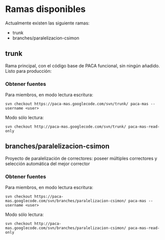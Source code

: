 # Ramas disponibles #

Actualmente existen las siguiente ramas:

  * trunk
  * branches/paralelizacion-csimon

## trunk ##

Rama principal, con el código base de PACA funcional, sin ningún añadido. Listo para producción:

### Obtener fuentes ###

Para miembros, en modo lectura escritura:

```
svn checkout https://paca-mas.googlecode.com/svn/trunk/ paca-mas --username <user>
```

Modo sólo lectura:

```
svn checkout http://paca-mas.googlecode.com/svn/trunk/ paca-mas-read-only
```

## branches/paralelizacion-csimon ##

Proyecto de paralelización de correctores: poseer múltiples correctores y selección automática del mejor corrector

### Obtener fuentes ###


Para miembros, en modo lectura escritura:

```
svn checkout https://paca-mas.googlecode.com/svn/branches/paralelizacion-csimon/ paca-mas --username <user>
```

Modo sólo lectura:

```
svn checkout http://paca-mas.googlecode.com/svn/branches/paralelizacion-csimon/ paca-mas-read-only
```